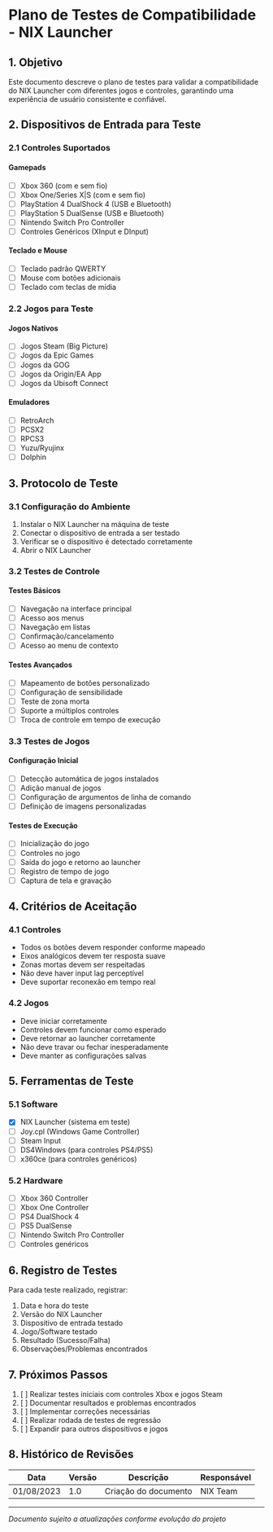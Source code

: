 # Plano de Testes de Compatibilidade - NIX Launcher

## 1. Objetivo
Este documento descreve o plano de testes para validar a compatibilidade do NIX Launcher com diferentes jogos e controles, garantindo uma experiência de usuário consistente e confiável.

## 2. Dispositivos de Entrada para Teste

### 2.1 Controles Suportados

#### Gamepads
- [ ] Xbox 360 (com e sem fio)
- [ ] Xbox One/Series X|S (com e sem fio)
- [ ] PlayStation 4 DualShock 4 (USB e Bluetooth)
- [ ] PlayStation 5 DualSense (USB e Bluetooth)
- [ ] Nintendo Switch Pro Controller
- [ ] Controles Genéricos (XInput e DInput)

#### Teclado e Mouse
- [ ] Teclado padrão QWERTY
- [ ] Mouse com botões adicionais
- [ ] Teclado com teclas de mídia

### 2.2 Jogos para Teste

#### Jogos Nativos
- [ ] Jogos Steam (Big Picture)
- [ ] Jogos da Epic Games
- [ ] Jogos da GOG
- [ ] Jogos da Origin/EA App
- [ ] Jogos da Ubisoft Connect

#### Emuladores
- [ ] RetroArch
- [ ] PCSX2
- [ ] RPCS3
- [ ] Yuzu/Ryujinx
- [ ] Dolphin

## 3. Protocolo de Teste

### 3.1 Configuração do Ambiente
1. Instalar o NIX Launcher na máquina de teste
2. Conectar o dispositivo de entrada a ser testado
3. Verificar se o dispositivo é detectado corretamente
4. Abrir o NIX Launcher

### 3.2 Testes de Controle

#### Testes Básicos
- [ ] Navegação na interface principal
- [ ] Acesso aos menus
- [ ] Navegação em listas
- [ ] Confirmação/cancelamento
- [ ] Acesso ao menu de contexto

#### Testes Avançados
- [ ] Mapeamento de botões personalizado
- [ ] Configuração de sensibilidade
- [ ] Teste de zona morta
- [ ] Suporte a múltiplos controles
- [ ] Troca de controle em tempo de execução

### 3.3 Testes de Jogos

#### Configuração Inicial
- [ ] Detecção automática de jogos instalados
- [ ] Adição manual de jogos
- [ ] Configuração de argumentos de linha de comando
- [ ] Definição de imagens personalizadas

#### Testes de Execução
- [ ] Inicialização do jogo
- [ ] Controles no jogo
- [ ] Saída do jogo e retorno ao launcher
- [ ] Registro de tempo de jogo
- [ ] Captura de tela e gravação

## 4. Critérios de Aceitação

### 4.1 Controles
- Todos os botões devem responder conforme mapeado
- Eixos analógicos devem ter resposta suave
- Zonas mortas devem ser respeitadas
- Não deve haver input lag perceptível
- Deve suportar reconexão em tempo real

### 4.2 Jogos
- Deve iniciar corretamente
- Controles devem funcionar como esperado
- Deve retornar ao launcher corretamente
- Não deve travar ou fechar inesperadamente
- Deve manter as configurações salvas

## 5. Ferramentas de Teste

### 5.1 Software
- [x] NIX Launcher (sistema em teste)
- [ ] Joy.cpl (Windows Game Controller)
- [ ] Steam Input
- [ ] DS4Windows (para controles PS4/PS5)
- [ ] x360ce (para controles genéricos)

### 5.2 Hardware
- [ ] Xbox 360 Controller
- [ ] Xbox One Controller
- [ ] PS4 DualShock 4
- [ ] PS5 DualSense
- [ ] Nintendo Switch Pro Controller
- [ ] Controles genéricos

## 6. Registro de Testes

Para cada teste realizado, registrar:
1. Data e hora do teste
2. Versão do NIX Launcher
3. Dispositivo de entrada testado
4. Jogo/Software testado
5. Resultado (Sucesso/Falha)
6. Observações/Problemas encontrados

## 7. Próximos Passos

1. [ ] Realizar testes iniciais com controles Xbox e jogos Steam
2. [ ] Documentar resultados e problemas encontrados
3. [ ] Implementar correções necessárias
4. [ ] Realizar rodada de testes de regressão
5. [ ] Expandir para outros dispositivos e jogos

## 8. Histórico de Revisões

| Data       | Versão | Descrição                    | Responsável |
|------------|--------|------------------------------|-------------|
| 01/08/2023| 1.0    | Criação do documento         | NIX Team    |

---
*Documento sujeito a atualizações conforme evolução do projeto*
